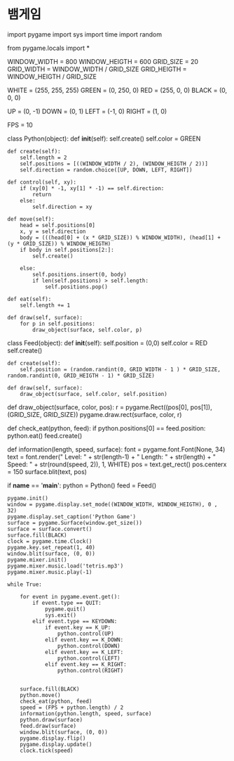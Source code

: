 # 뱀게임

import pygame
import sys
import time
import random

from pygame.locals import *

WINDOW_WIDTH = 800
WINDOW_HEIGTH = 600
GRID_SIZE = 20
GRID_WIDTH = WINDOW_WIDTH / GRID_SIZE
GRID_HEIGTH = WINDOW_HEIGTH / GRID_SIZE

WHITE = (255, 255, 255)
GREEN = (0, 250, 0)
RED = (255, 0, 0)
BLACK = (0, 0, 0)

UP = (0, -1)
DOWN = (0, 1)
LEFT = (-1, 0)
RIGHT = (1, 0)

FPS = 10




class Python(object):
    def __init__(self):
        self.create()
        self.color = GREEN

    def create(self):
        self.length = 2
        self.positions = [((WINDOW_WIDTH / 2), (WINDOW_HEIGTH / 2))]
        self.direction = random.choice([UP, DOWN, LEFT, RIGHT])

    def control(self, xy):
        if (xy[0] * -1, xy[1] * -1) == self.direction:
            return
        else:
            self.direction = xy

    def move(self):
        head = self.positions[0]
        x, y = self.direction
        body = (((head[0] + (x * GRID_SIZE)) % WINDOW_WIDTH), (head[1] + (y * GRID_SIZE)) % WINDOW_HEIGTH)
        if body in self.positions[2:]:
            self.create()
            
        else:
            self.positions.insert(0, body)
            if len(self.positions) > self.length:
                self.positions.pop()

    def eat(self):
        self.length += 1

    def draw(self, surface):
        for p in self.positions:
            draw_object(surface, self.color, p)
            
class Feed(object):
    def __init__(self):
        self.position = (0,0)
        self.color = RED
        self.create()
        
    def create(self):
        self.position = (random.randint(0, GRID_WIDTH - 1 ) * GRID_SIZE, random.randint(0, GRID_HEIGTH - 1) * GRID_SIZE)
                         
    def draw(self, surface):
        draw_object(surface, self.color, self.position)


def draw_object(surface, color, pos):
    r = pygame.Rect((pos[0], pos[1]), (GRID_SIZE, GRID_SIZE))
    pygame.draw.rect(surface, color, r)
    
def check_eat(python, feed):
    if python.positions[0] == feed.position:
        python.eat()
        feed.create()

def information(length, speed, surface):
    font = pygame.font.Font(None, 34)
    text = font.render("     Level: " + str(length-1) + "  Length: " + str(length) + "  Speed: " + str(round(speed, 2)), 1, WHITE)
    pos = text.get_rect()
    pos.centerx = 150
    surface.blit(text, pos)
        
if __name__ == '__main__':
    python = Python()
    feed = Feed()
    
    pygame.init()
    window = pygame.display.set_mode((WINDOW_WIDTH, WINDOW_HEIGTH), 0 , 32)
    pygame.display.set_caption('Python Game')
    surface = pygame.Surface(window.get_size())
    surface = surface.convert()
    surface.fill(BLACK)
    clock = pygame.time.Clock()
    pygame.key.set_repeat(1, 40)
    window.blit(surface, (0, 0))
    pygame.mixer.init()
    pygame.mixer.music.load('tetris.mp3')
    pygame.mixer.music.play(-1)
    
    while True:
        
        for event in pygame.event.get():
            if event.type == QUIT:
                pygame.quit()
                sys.exit()
            elif event.type == KEYDOWN:
                if event.key == K_UP:
                    python.control(UP)
                elif event.key == K_DOWN:
                    python.control(DOWN)
                elif event.key == K_LEFT:
                    python.control(LEFT)
                elif event.key == K_RIGHT:
                    python.control(RIGHT)


        surface.fill(BLACK)
        python.move()
        check_eat(python, feed)
        speed = (FPS + python.length) / 2
        information(python.length, speed, surface)
        python.draw(surface)
        feed.draw(surface)
        window.blit(surface, (0, 0))
        pygame.display.flip()
        pygame.display.update()
        clock.tick(speed)
        
